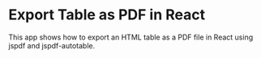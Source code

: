 # Export Table as PDF in React
This app shows how to export an HTML table as a PDF file in React using jspdf and jspdf-autotable.
